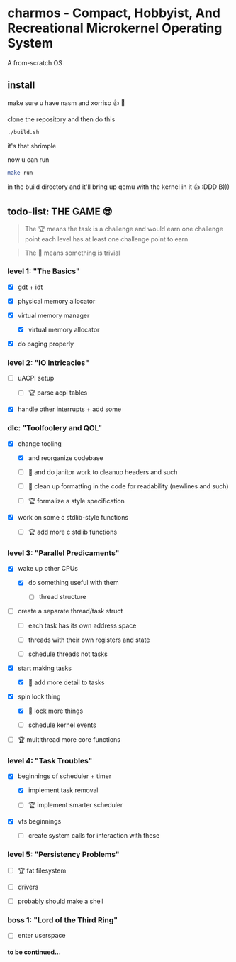 # charmos - Compact, Hobbyist, And Recreational Microkernel Operating System

A from-scratch OS

## install

make sure u have nasm and xorriso :thumbsup: :zany_face:

clone the repository and then do this

```bash
./build.sh

```

it's that shrimple

now u can run 

```bash
make run
```

in the build directory and it'll bring up qemu with the kernel in it :thumbsup: :DDD B)))



## todo-list: THE GAME :sunglasses:

> The :trophy: means the task is a challenge and would earn one challenge point
each level has at least one challenge point to earn

> The :broom: means something is trivial

### level 1: "The Basics" 

- [x] gdt + idt 

- [x] physical memory allocator 

- [x] virtual memory manager 

    - [x] virtual memory allocator 

- [x] do paging properly 

### level 2: "IO Intricacies" 

- [ ] uACPI setup 

    - [ ] :trophy: parse acpi tables 

- [x] handle other interrupts + add some 

### dlc: "Toolfoolery and QOL" 

- [x] change tooling 

    - [x] and reorganize codebase 

    - [ ] :broom: and do janitor work to cleanup headers and such 
    
    - [ ] :broom: clean up formatting in the code for readability (newlines and such)

    - [ ] :trophy: formalize a style specification 

- [x] work on some c stdlib-style functions 

    - [ ] :trophy: add more c stdlib functions 

### level 3: "Parallel Predicaments" 

- [x] wake up other CPUs 

    - [x] do something useful with them 

        - [ ] thread structure

- [ ] create a separate thread/task struct

    - [ ] each task has its own address space

    - [ ] threads with their own registers and state

    - [ ] schedule threads not tasks

- [x] start making tasks 

    - [x] :broom: add more detail to tasks 

- [x] spin lock thing 

    - [x] :broom: lock more things 

    - [ ] schedule kernel events

- [ ] :trophy: multithread more core functions 

### level 4: "Task Troubles" 

- [x] beginnings of scheduler + timer 

    - [x] implement task removal
    
    - [ ] :trophy: implement smarter scheduler 

- [x] vfs beginnings

    - [ ] create system calls for interaction with these

### level 5: "Persistency Problems" 

- [ ] :trophy: fat filesystem 

- [ ] drivers

- [ ] probably should make a shell 

### boss 1: "Lord of the Third Ring" 

- [ ] enter userspace 

#### to be continued...
